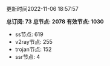 更新时间2022-11-06 18:57:57

**总订阅: 73**
**总节点: 2078**
**有效节点: 1030**
- ss节点: 619
- v2ray节点: 255
- trojan节点: 152
- ssr节点: 4

